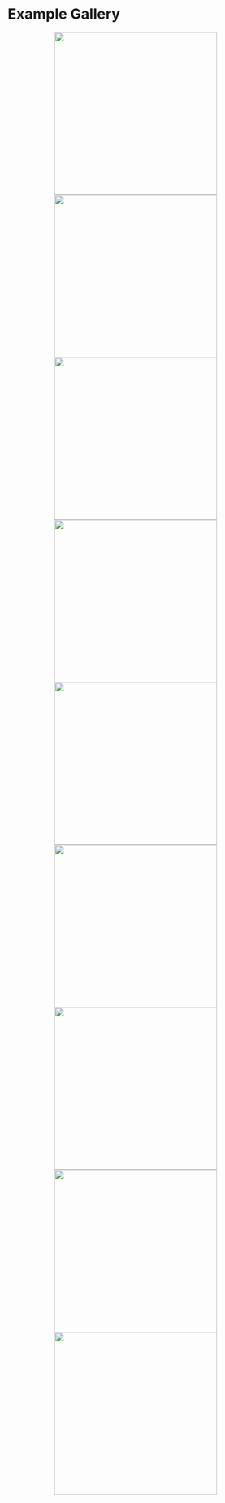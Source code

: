 # Example Gallery

<p align="center">

  <a href="examples/build_from_ents">
    <img src="examples/examples/build_from_ents/output/animated.gif" height="320px" />
  </a>


  <a href="examples/build_from_polygons">
    <img src="examples/examples/build_from_polygons/output/animated.gif" height="320px" />
  </a>


  <a href="examples/build_from_topojson">
    <img src="examples/examples/build_from_topojson/output/animated.gif" height="320px" />
  </a>


  <a href="examples/cmb_pds_by_population">
    <img src="examples/examples/cmb_pds_by_population/output/animated.gif" height="320px" />
  </a>


  <a href="examples/cmc_gnds_by_population">
    <img src="examples/examples/cmc_gnds_by_population/output/animated.gif" height="320px" />
  </a>


  <a href="examples/europe_by_gdp_md_est">
    <img src="examples/examples/europe_by_gdp_md_est/output/animated.gif" height="320px" />
  </a>


  <a href="examples/lk_districts_by_population">
    <img src="examples/examples/lk_districts_by_population/output/animated.gif" height="320px" />
  </a>


  <a href="examples/lk_pds_by_electors">
    <img src="examples/examples/lk_pds_by_electors/output/animated.gif" height="320px" />
  </a>


  <a href="examples/world_countries_by_population">
    <img src="examples/examples/world_countries_by_population/output/animated.gif" height="320px" />
  </a>

</p>
